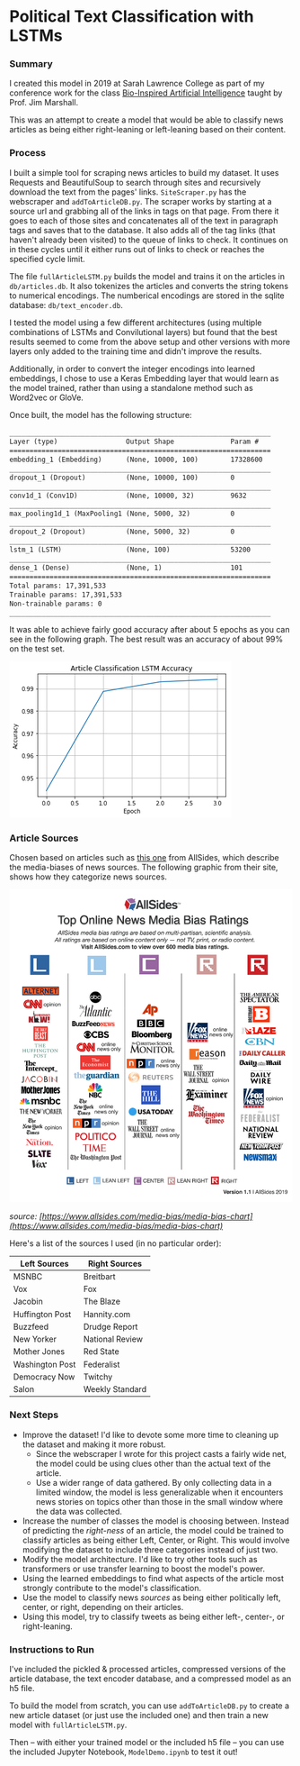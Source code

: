 # Political Text Classification with LSTMs

### Summary

I created this model in 2019 at Sarah Lawrence College as part of my conference work for the class [Bio-Inspired Artificial Intelligence](http://science.slc.edu/jmarshall/bioai/) taught by Prof. Jim Marshall.

This was an attempt to create a model that would be able to classify news articles as being either right-leaning or left-leaning based on their content.

### Process

I built a simple tool for scraping news articles to build my dataset. It uses Requests and BeautifulSoup to search through sites and recursively download the text from the pages' links. `SiteScraper.py` has the webscraper and `addToArticleDB.py`. The scraper works by starting at a source url and grabbing all of the links in <a> tags on that page. From there it goes to each of those sites and concatenates all of the text in paragraph tags and saves that to the database. It also adds all of the <a> tag links (that haven't already been visited) to the queue of links to check. It continues on in these cycles until it either runs out of links to check or reaches the specified cycle limit.

The file `fullArticleLSTM.py` builds the model and trains it on the articles in `db/articles.db`. It also tokenizes the articles and converts the string tokens to numerical encodings. The numberical encodings are stored in the sqlite database: `db/text_encoder.db`.

I tested the model using a few different architectures (using multiple combinations of LSTMs and Convilutional layers) but found that the best results seemed to come from the above setup and other versions with more layers only added to the training time and didn't improve the results.

Additionally, in order to convert the integer encodings into learned embeddings, I chose to use a Keras Embedding layer that would learn as the model trained, rather than using a standalone method such as Word2vec or GloVe.

Once built, the model has the following structure:

```
_________________________________________________________________
Layer (type)                 Output Shape              Param #   
=================================================================
embedding_1 (Embedding)      (None, 10000, 100)        17328600  
_________________________________________________________________
dropout_1 (Dropout)          (None, 10000, 100)        0         
_________________________________________________________________
conv1d_1 (Conv1D)            (None, 10000, 32)         9632      
_________________________________________________________________
max_pooling1d_1 (MaxPooling1 (None, 5000, 32)          0         
_________________________________________________________________
dropout_2 (Dropout)          (None, 5000, 32)          0         
_________________________________________________________________
lstm_1 (LSTM)                (None, 100)               53200     
_________________________________________________________________
dense_1 (Dense)              (None, 1)                 101       
=================================================================
Total params: 17,391,533
Trainable params: 17,391,533
Non-trainable params: 0
_________________________________________________________________
```

It was able to achieve fairly good accuracy after about 5 epochs as you can see in the following graph. The best result was an accuracy of about 99% on the test set.

![Graph of Model Training Accuracy](images/download.png)

### Article Sources

Chosen based on articles such as [this one](https://www.allsides.com/media-bias/media-bias-chart) from AllSides, which describe the media-biases of news sources. The following graphic from their site, shows how they categorize news sources.

![AllSides Media Bias Chart](images/AllSidesMediaBiasChart.jpg)

_source: [https://www.allsides.com/media-bias/media-bias-chart](https://www.allsides.com/media-bias/media-bias-chart)_

Here's a list of the sources I used (in no particular order):

| Left Sources | Right Sources |
| -------------|---------------|
| MSNBC | Breitbart |
| Vox | Fox |
| Jacobin | The Blaze |
| Huffington Post | Hannity.com |
| Buzzfeed | Drudge Report |
| New Yorker | National Review |
| Mother Jones | Red State |
| Washington Post | Federalist |
| Democracy Now | Twitchy |
| Salon | Weekly Standard |


### Next Steps

 * Improve the dataset! I'd like to devote some more time to cleaning up the dataset and making it more robust.
   * Since the webscraper I wrote for this project casts a fairly wide net, the model could be using clues other than the actual text of the article.
   * Use a wider range of data gathered. By only collecting data in a limited window, the model is less generalizable when it encounters news stories on topics other than those in the small window where the data was collected.
 * Increase the number of classes the model is choosing between. Instead of predicting the _right-ness_ of an article, the model could be trained to classify articles as being either Left, Center, or Right. This would involve modifying the dataset to include three categories instead of just two.
 * Modify the model architecture. I'd like to try other tools such as transformers or use transfer learning to boost the model's power.
 * Using the learned embeddings to find what aspects of the article most strongly contribute to the model's classification.
 * Use the model to classify news _sources_ as being either politically left, center, or right, depending on their articles.
 * Using this model, try to classify tweets as being either left-, center-, or right-leaning.

### Instructions to Run

I've included the pickled & processed articles, compressed versions of the article database, the text encoder database, and a compressed model as an h5 file.

To build the model from scratch, you can use `addToArticleDB.py` to create a new article dataset (or just use the included one) and then train a new model with `fullArticleLSTM.py`.

Then – with either your trained model or the included h5 file – you can use the included Jupyter Notebook, `ModelDemo.ipynb` to test it out!


